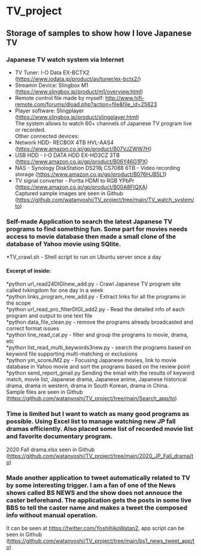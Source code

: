 # TV_project
## Storage of samples to show how I love Japanese TV

### Japanese TV watch system via Internet
* TV Tuner: I-O Data EX-BCTX2 (https://www.iodata.jp/product/av/tuner/ex-bctx2/)  
* Streamin Device: Slingbox M1 (https://www.slingbox.jp/product/m1/overview.html)  
* Remote control file made by myself: http://www.hifi-remote.com/forums/dload.php?action=file&file_id=25623  
* Player software: Slingplayer (https://www.slingbox.jp/product/slingplayer.html)  
The system allows to watch 60+ channels of Japanese TV program live or recorded.  
Other connected devices:  
* Network HDD- RECBOX 4TB HVL-AAS4 (https://www.amazon.co.jp/gp/product/B07VJZWW7H)  
* USB HDD - I-O DATA HDD EX-HD3CZ 3TB (https://www.amazon.co.jp/gp/product/B06Y46G1PX)  
* NAS - Synology DiskStation DS218j CS7088 6TB - Video recording storage (https://www.amazon.co.jp/gp/product/B076HJB5L1)  
* TV signal converter - Portta HDMI to RGB YPbPr (https://www.amazon.co.jp/gp/product/B00A8FIQXA)  
Captured sample images are seen in Github (https://github.com/watanyoshi/TV_project/tree/main/TV_watch_system/to)  

### Self-made Application to search the latest Japanese TV programs to find something fun. Some part for movies needs access to movie database then made a small clone of the database of Yahoo movie using SQlite.  
*TV_crawl.sh - Shell script to run on Ubuntu server once a day  
#### Excerpt of inside:  
*python url_read24DIGInew_add.py - Crawl Japanese TV program site called tvkingdom for one day in a week  
*python links_program_new_add.py - Extract links for all the programs in the scope  
*python url_read_pro_filterDIGI_add2.py - Read the detailed info of each program and output to one text file  
*python data_file_clean.py - remove the programs already broadcasted and correct format issues  
*python line_read_cat.py - filter and group the programs to movie, drama, etc  
*python list_read_multi_keywords3new.py - search the programs based on keyword file supporting multi-matching or exclusions  
*python ym_scoreJM2.py - Focusing Japanese movies, link to movie database in Yahoo movie and sort the programs based on the review point  
*python send_report_gmail.py Sending the email with the results of keyword match, movie list, Japanese drama, Japanese anime, Japanese historical drama, drama in western, drama in South Korean, drama in China.  
Sample files are seen in Github (https://github.com/watanyoshi/TV_project/tree/main/Search_app/to)  

### Time is limited but I want to watch as many good programs as possible. Using Excel list to manage watching new JP fall dramas efficiently. Also placed some list of recorded movie list and favorite documentary program.  
2020 Fall drama.xlsx seen in Github (https://github.com/watanyoshi/TV_project/tree/main/2020_JP_Fall_drama/to)  

### Made another application to tweet automatically related to TV by some interesting trigger. I am a fan of one of the News shows called BS NEWS and the show does not annouce the caster beforehand. The application gets the posts in some live BBS to tell the caster name and makes a tweet the composed info without manual operation.  
It can be seen at https://twitter.com/YoshihikoWatan2, app script can be seen in Github (https://github.com/watanyoshi/TV_project/tree/main/bs1_news_tweet_app/to)  

